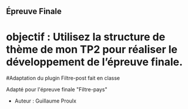 
## Épreuve Finale

# objectif : Utilisez la structure de thème de mon TP2 pour réaliser le développement de l’épreuve finale. 

#Adaptation du plugin Filtre-post fait en classe 

Adapté pour l'épreuve finale "Filtre-pays"


- Auteur : Guillaume Proulx
